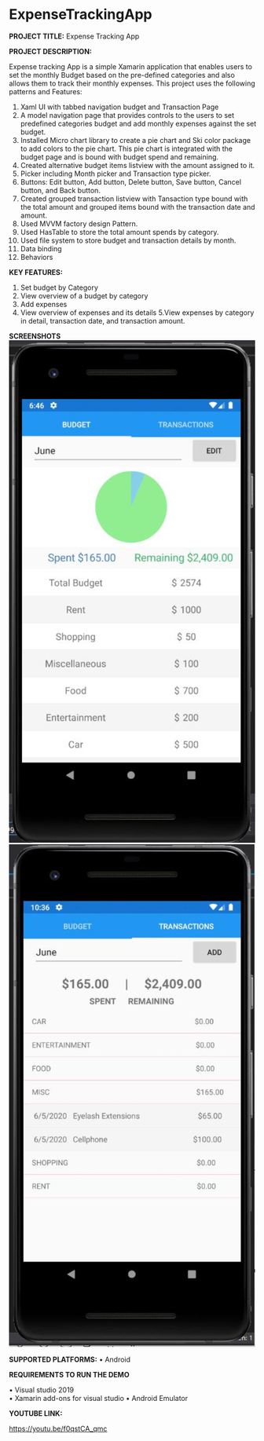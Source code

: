 # ExpenseTrackingApp

**PROJECT TITLE:** Expense Tracking App

**PROJECT DESCRIPTION:**

Expense tracking App is a simple Xamarin application that enables users to set the monthly Budget based on the pre-defined categories and also allows them to track their monthly expenses. This project uses the following patterns and Features: 
1.  Xaml UI with tabbed navigation budget and Transaction Page
2.  A model navigation page that provides controls to the users to set predefined categories budget and add monthly expenses against the set budget.
3.  Installed Micro chart library to create a pie chart and Ski color package to add colors to the pie chart. This pie chart is integrated with the budget page and is bound with budget spend and remaining.
4.  Created alternative budget items listview with the amount assigned to it.
5.  Picker including Month picker and Transaction type picker.
6.  Buttons: Edit button, Add button, Delete button, Save button, Cancel button, and Back button.
7.  Created grouped transaction listview with Tansaction type bound with the total amount and grouped items bound with the transaction date and amount.
8.  Used MVVM factory design Pattern.
9.  Used HasTable to store the total amount spends by category.
10. Used file system to store budget and transaction details by month.
11. Data binding
12. Behaviors

**KEY FEATURES:**

1. Set budget by Category
2. View overview of a budget by category
3. Add expenses
4. View overview of expenses and its details
5.View expenses by category in detail, transaction date, and transaction amount.

**SCREENSHOTS**
![Budget Page](https://github.com/hanbokhe/ExpenseTrackingApp/blob/master/ExpenseTrackingApp/ExpenseTrackingApp/Assets/Images/BudgetPage.PNG)
![Transaction Page](https://github.com/hanbokhe/ExpenseTrackingApp/blob/master/ExpenseTrackingApp/ExpenseTrackingApp/Assets/Images/Transactionpage.PNG)

**SUPPORTED PLATFORMS:**
•	Android

**REQUIREMENTS TO RUN THE DEMO**

•	Visual studio 2019	
•	Xamarin add-ons for visual studio
•	Android Emulator

**YOUTUBE LINK:**

https://youtu.be/f0qstCA_qmc
